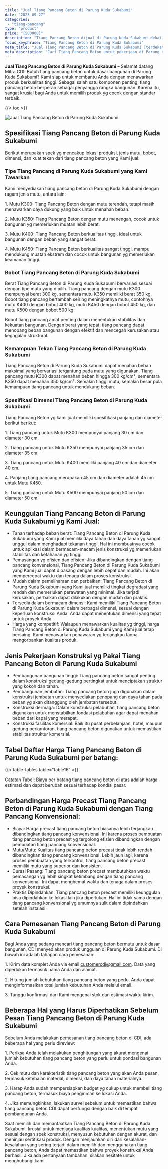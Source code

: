```yaml
---
title: "Jual Tiang Pancang Beton di Parung Kuda Sukabumi"
date: "2023-09-27"
categories:
 - "tiang-pancang"
type: "product"
price: "[500000]"
description: "Tiang Pancang Beton dijual di Parung Kuda Sukabumi dekat. Tiang Pancang Beton ini umumnya diaplikasaikan dalam proyek pembangunan sebagai pondasi utama yang tahan lama dan handal. Silakan kontak kami untuk keterangan lebih lanjut."
focus_keyphrase: "Tiang Pancang Beton di Parung Kuda Sukabumi"
meta_title: "Jual Tiang Pancang Beton di Parung Kuda Sukabumi [terdekat] - CDI"
meta_description: "Cari Tiang Pancang Beton untuk pekerjaan di Parung Kuda Sukabumi? Kami menawarkan Tiang Pancang Beton berkualitas untuk konstruksi. Dapatkan harga terbaik sekarang."
---
```


**Jual Tiang Pancang Beton di Parung Kuda Sukabumi** – Selamat datang Mitra CDI! Butuh tiang pancang beton untuk dasar bangunan di Parung Kuda Sukabumi? Kami siap untuk membantu Anda dengan menawarkan produk berkualitas tinggi. Sebagai salah satu komponen penting, tiang pancang beton berperan sebagai penyangga rangka bangunan. Karena itu, sangat krusial bagi Anda untuk memilih produk yg cocok dengan standar terbaik.

{{< toc >}}

![Jual Tiang Pancang Beton di Parung Kuda Sukabumi](/images/tiang-pancang/tiang-pancang-18.jpg)

## Spesifikasi Tiang Pancang Beton di Parung Kuda Sukabumi

Berikut merupakan spek yg mencakup lokasi produksi, jenis mutu, bobot, dimensi, dan kuat tekan dari tiang pancang beton yang Kami jual:

### Tipe Tiang Pancang di Parung Kuda Sukabumi yang Kami Tawarkan

Kami menyediakan tiang pancang beton di Parung Kuda Sukabumi dengan ragam jenis mutu, antara lain:

1\. Mutu K300: Tiang Pancang Beton dengan mutu terendah, tetapi masih menawarkan daya dukung yang baik untuk menahan beban.

2\. Mutu K350: Tiang Pancang Beton dengan mutu menengah, cocok untuk bangunan yg memerlukan muatan lebih berat.

3\. Mutu K400: Tiang Pancang Beton berkualitas tinggi, ideal untuk bangunan dengan beban yang sangat berat.

4\. Mutu K450: Tiang Pancang Beton berkualitas sangat tinggi, mampu mendukung muatan ekstrem dan cocok untuk bangunan yg memerlukan keamanan tinggi.

### Bobot Tiang Pancang Beton di Parung Kuda Sukabumi

Berat Tiang Pancang Beton di Parung Kuda Sukabumi bervariasi sesuai dengan tipe mutu yang dipilih. Tiang pancang dengan mutu K300 mempunyai berat 300 kg, sementara mutu K350 memiliki berat 350 kg. Bobot tiang pancang bertambah seiring meningkatnya mutu, contohnya mutu K400 dengan bobot 400 kg, mutu K450 dengan bobot 450 kg, dan mutu K500 dengan bobot 500 kg.

Bobot tiang pancang amat penting dalam menentukan stabilitas dan kekuatan bangunan. Dengan berat yang tepat, tiang pancang dapat menopang beban bangunan dengan efektif dan mencegah kerusakan atau kegagalan struktural.

### Kemampuan Tekan Tiang Pancang Beton di Parung Kuda Sukabumi

Tiang Pancang Beton di Parung Kuda Sukabumi dapat menahan beban maksimal yang bervariasi tergantung pada mutu yang digunakan. Tiang pancang mutu K300 dapat menahan beban hingga 300 kg/cm², sementara K350 dapat menahan 350 kg/cm². Semakin tinggi mutu, semakin besar pula kemampuan tiang pancang untuk mendukung beban.

### Spesifikasi Dimensi Tiang Pancang Beton di Parung Kuda Sukabumi

Tiang Pancang Beton yg kami jual memiliki spesifikasi panjang dan diameter berikut berikut:

1\. Tiang pancang untuk Mutu K300 mempunyai panjang 30 cm dan diameter 30 cm.

2\. Tiang pancang untuk Mutu K350 mempunyai panjang 35 cm dan diameter 35 cm.

3\. Tiang pancang untuk Mutu K400 memiliki panjang 40 cm dan diameter 40 cm.

4\. Panjang tiang pancang merupakan 45 cm dan diameter adalah 45 cm untuk Mutu K450.

5\. Tiang pancang untuk Mutu K500 mempunyai panjang 50 cm dan diameter 50 cm.

## Keunggulan Tiang Pancang Beton di Parung Kuda Sukabumi yg Kami Jual:

*   Tahan terhadap beban berat: Tiang Pancang Beton di Parung Kuda Sukabumi yang Kami jual memiliki daya tahan dan daya tahan yg sangat unggul dalam menghadapi tekanan tinggi. Hal ini membuatnya cocok untuk aplikasi dalam bermacam-macam jenis konstruksi yg memerlukan stabilitas dan ketahanan yg tinggi.
*   Pemasangan yg efisien dan efisien: Jika dibandingkan dengan tiang pancang konvensional, Tiang Pancang Beton di Parung Kuda Sukabumi yang Kami jual dapat dipasang dengan lebih cepat dan mudah. Ini akan mempercepat waktu dan tenaga dalam proses konstruksi.
*   Mudah dalam pemeliharaan dan perbaikan: Tiang Pancang Beton di Parung Kuda Sukabumi yang Kami jual memiliki tingkat degradasi yang rendah dan memerlukan perawatan yang minimal. Jika terjadi kerusakan, perbaikan dapat dilakukan dengan mudah dan praktis.
*   Tersedia dalam bermacam dimensi: Kami memiliki Tiang Pancang Beton di Parung Kuda Sukabumi dalam berbagai dimensi, sesuai dengan keperluan konstruksi Anda. Anda dapat menentukan dimensi yang tepat untuk proyek Anda.
*   Harga yang kompetitif: Walaupun menawarkan kualitas yg tinggi, harga Tiang Pancang Beton di Parung Kuda Sukabumi yang Kami jual tetap bersaing. Kami menawarkan penawaran yg terjangkau tanpa mengorbankan kualitas produk.

## Jenis Pekerjaan Konstruksi yg Pakai Tiang Pancang Beton di Parung Kuda Sukabumi

*   Pembangunan bangunan tinggi: Tiang pancang beton sangat penting dalam konstruksi gedung-gedung bertingkat untuk menciptakan struktur yang kokoh dan tahan.
*   Pembangunan jembatan: Tiang pancang beton juga digunakan dalam konstruksi jembatan untuk menyediakan penopang dan daya tahan pada beban yg akan ditanggung oleh jembatan tersebut.
*   Konstruksi dermaga: Dalam konstruksi pelabuhan, tiang pancang beton digunakan untuk menstabilkan fondasi pelabuhan agar dapat menahan beban dari kapal yang merapat.
*   Konstruksi fasilitas komersial: Baik itu pusat perbelanjaan, hotel, maupun gedung perkantoran, tiang pancang beton digunakan untuk memastikan stabilitas struktur komersial.

## Tabel Daftar Harga Tiang Pancang Beton di Parung Kuda Sukabumi per batang:

{{< table-tables table="table16" >}}

Catatan Tabel: Biaya per batang tiang pancang beton di atas adalah harga estimasi dan dapat berubah sesuai terhadap kondisi pasar.

## Perbandingan Harga Precast Tiang Pancang Beton di Parung Kuda Sukabumi dengan Tiang Pancang Konvensional:

*   Biaya: Harga precast tiang pancang beton biasanya lebih terjangkau dibandingkan tiang pancang konvensional. Ini karena proses pembuatan tiang pancang beton precast yg tergolong efisien dibandingkan dengan pembuatan tiang pancang konvensional.
*   Mutu/Mutu: Kualitas tiang pancang beton precast tidak lebih rendah dibandingkan tiang pancang konvensional. Lebih jauh lagi, karena proses pembuatan yang terkontrol, tiang pancang beton precast memiliki mutu yang superior dan konsisten.
*   Durasi Pasang: Tiang pancang beton precast membutuhkan waktu pemasangan yg lebih singkat ketimbang dengan tiang pancang konvensional. Ini dapat menghemat waktu dan tenaga dalam proses proyek konstruksi.
*   Praktis Dipindahkan: Tiang pancang beton precast memiliki keunggulan bisa dipindahkan ke lokasi lain jika diperlukan. Hal ini tidak sama dengan tiang pancang konvensional yg umumnya sulit dalam dipindahkan setelah instalasi.

## Cara Pemesanan Tiang Pancang Beton di Parung Kuda Sukabumi

Bagi Anda yang sedang mencari tiang pancang beton bermutu untuk dasar bangunan, CDI menyediakan produk unggulan di Parung Kuda Sukabumi. Di bawah ini adalah tahapan cara pemesanan:

1\.  Kirim data komplet Anda via email customercdi@gmail.com. Data yang diperlukan termasuk nama Anda dan alamat.

2\.  Hitung jumlah kebutuhan tiang pancang beton yang perlu. Anda dapat menginformasikan total jumlah kebutuhan Anda melalui email.

3\.  Tunggu konfirmasi dari Kami mengenai stok dan estimasi waktu kirim.

## Beberapa Hal yang Harus Diperhatikan Sebelum Pesan Tiang Pancang Beton di Parung Kuda Sukabumi

Sebelum Anda melakukan pemesanan tiang pancang beton di CDI, ada beberapa hal yang perlu direview:

1\.  Periksa Anda telah melakukan penghitungan yang akurat mengenai jumlah kebutuhan tiang pancang beton yang perlu untuk pondasi bangunan Anda.

2\.  Cek mutu dan karakteristik tiang pancang beton yang akan Anda pesan, termasuk ketebalan material, dimensi, dan daya tahan materialnya.

3\.  Harap Anda sudah mempersiapkan budget yg cukup untuk membeli tiang pancang beton, termasuk biaya pengiriman ke lokasi Anda.

4\.  Jika memungkinkan, lakukan survei sebelum untuk memastikan bahwa tiang pancang beton CDI dapat berfungsi dengan baik di tempat pembangunan Anda.

Saat memilih dan memanfaatkan Tiang Pancang Beton di Parung Kuda Sukabumi, krusial untuk menjaga kualitas kualitas, menentukan mutu yang sesuai dengan spek konstruksi, menyusun kebutuhan dengan akurat, dan meninjau sertifikasi produk. Dengan menjauhkan diri dari kesalahan-kesalahan yang sering terjadi dalam memilih dan menggunakan tiang pancang beton, Anda dapat memastikan bahwa proyek konstruksi Anda berhasil. Jika ada pertanyaan tambahan, silakan hesitate untuk menghubungi kami.
